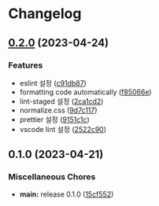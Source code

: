 # Changelog

## [0.2.0](https://github.com/two4zero/cra-bootstrap-awesome/compare/v0.1.0...v0.2.0) (2023-04-24)


### Features

* eslint 설정 ([c91db87](https://github.com/two4zero/cra-bootstrap-awesome/commit/c91db878b55f24b2af982b129409ed40e7b4faed))
* formatting code automatically ([f85066e](https://github.com/two4zero/cra-bootstrap-awesome/commit/f85066ece940bb5087030cf5be60c124edd3911b))
* lint-staged 설정 ([2ca1cd2](https://github.com/two4zero/cra-bootstrap-awesome/commit/2ca1cd2512631b0c7b7ed92f66196b37a1a48abb))
* normalize.css ([9d7c117](https://github.com/two4zero/cra-bootstrap-awesome/commit/9d7c1171f620db950959d2d94aea95fd13250296))
* prettier 설정 ([9151c1c](https://github.com/two4zero/cra-bootstrap-awesome/commit/9151c1c65ac06ba90b780dca5abe8e85ba199b9a))
* vscode lint 설정 ([2522c90](https://github.com/two4zero/cra-bootstrap-awesome/commit/2522c90710704a2e151babb27bd59c0f4c02e763))

## 0.1.0 (2023-04-21)


### Miscellaneous Chores

* **main:** release 0.1.0 ([15cf552](https://github.com/two4zero/cra-bootstrap-awesome/commit/15cf552efb14aeaf5e2c94ff7f9ac7b547ab10e7))
